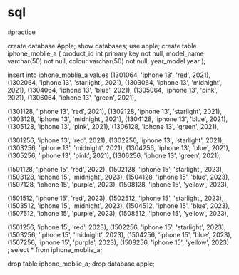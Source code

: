 # sql
#practice


create database Apple;
show databases;
use apple;
create table iphone_moblie_a
(
product_id int primary key not null, 
model_name varchar(50) not null, 
colour varchar(50) not null,
year_model year
);

insert into iphone_moblie_a values
(1301064, 'iphone 13', 'red',  2021),
(1302064, 'iphone 13', 'starlight', 2021),
(1303064, 'iphone 13', 'midnight',  2021),
(1304064, 'iphone 13', 'blue', 2021),
(1305064, 'iphone 13', 'pink',  2021),
(1306064, 'iphone 13', 'green', 2021),

(1301128, 'iphone 13', 'red',  2021),
(1302128, 'iphone 13', 'starlight', 2021),
(1303128, 'iphone 13', 'midnight',  2021),
(1304128, 'iphone 13', 'blue', 2021),
(1305128, 'iphone 13', 'pink',  2021),
(1306128, 'iphone 13', 'green', 2021),


(1301256, 'iphone 13', 'red',  2021),
(1302256, 'iphone 13', 'starlight', 2021),
(1303256, 'iphone 13', 'midnight',  2021),
(1304256, 'iphone 13', 'blue', 2021),
(1305256, 'iphone 13', 'pink',  2021),
(1306256, 'iphone 13', 'green', 2021),

(1501128, 'iphone 15', 'red', 2022),
(1502128, 'iphone 15', 'starlight', 2023),
(1503128, 'iphone 15', 'midnight', 2023),
(1504128, 'iphone 15', 'blue', 2023),
(1507128, 'iphone 15', 'purple', 2023),
(1508128, 'iphone 15', 'yellow', 2023),

(1501512, 'iphone 15', 'red', 2023),
(1502512, 'iphone 15', 'starlight', 2023),
(1503512, 'iphone 15', 'midnight', 2023),
(1504512, 'iphone 15', 'blue', 2023),
(1507512, 'iphone 15', 'purple', 2023),
(1508512, 'iphone 15', 'yellow', 2023),

(1501256, 'iphone 15', 'red', 2023),
(1502256, 'iphone 15', 'starlight', 2023),
(1503256, 'iphone 15', 'midnight', 2023),
(1504256, 'iphone 15', 'blue', 2023),
(1507256, 'iphone 15', 'purple', 2023),
(1508256, 'iphone 15', 'yellow', 2023)
;
select * from iphone_moblie_a;


drop table iphone_moblie_a;
drop database apple;
